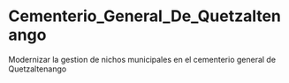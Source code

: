 # Cementerio_General_De_Quetzaltenango
Modernizar la gestion de nichos municipales en el cementerio general de Quetzaltenango 
